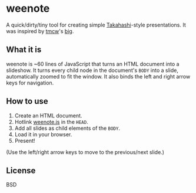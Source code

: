weenote
=======

A quick/dirty/tiny tool for creating simple [Takahashi](http://en.wikipedia.org/wiki/Takahashi_method)-style presentations. It was inspired by [tmcw](https://github.com/tmcw)'s [big](https://github.com/tmcw/big).

What it is
----------

weenote is ~60 lines of JavaScript that turns an HTML document into a slideshow. It turns every child node in the document's `BODY` into a slide, automatically zoomed to fit the window. It also binds the left and right arrow keys for navigation.

How to use
----------

1. Create an HTML document.
2. Hotlink [weenote.js](https://github.com/jed/weenote/blob/master/weenote.js) in the `HEAD`.
3. Add all slides as child elements of the `BODY`.
4. Load it in your browser.
5. Present!

(Use the left/right arrow keys to move to the previous/next slide.)

License
-------

BSD
